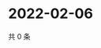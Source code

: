 # 2022-02-06

共 0 条

<!-- BEGIN WEIBO -->
<!-- 最后更新时间 Sun Feb 06 2022 07:11:40 GMT+0800 (China Standard Time) -->

<!-- END WEIBO -->

